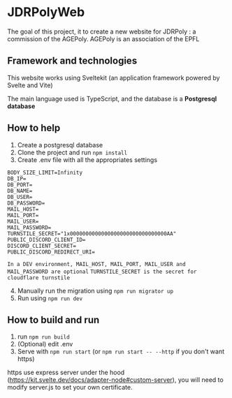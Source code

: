 <!-- @format -->

# JDRPolyWeb

The goal of this project, it to create a new website for JDRPoly : a commission of the AGEPoly. AGEPoly is an association of the EPFL

## Framework and technologies

This website works using Sveltekit (an application framework powered by Svelte and Vite)

The main language used is TypeScript, and the database is a **Postgresql database**

## How to help

1. Create a postgresql database
2. Clone the project and run `npm install`
3. Create .env file with all the appropriates settings

```
BODY_SIZE_LIMIT=Infinity
DB_IP=
DB_PORT=
DB_NAME=
DB_USER=
DB_PASSWORD=
MAIL_HOST=
MAIL_PORT=
MAIL_USER=
MAIL_PASSWORD=
TURNSTILE_SECRET="1x0000000000000000000000000000000AA"
PUBLIC_DISCORD_CLIENT_ID=
DISCORD_CLIENT_SECRET=
PUBLIC_DISCORD_REDIRECT_URI=
```

`In a DEV environment, MAIL_HOST, MAIL_PORT, MAIL_USER and MAIL_PASSWORD are optional`
`TURNSTILE_SECRET is the secret for cloudflare turnstile`

4. Manually run the migration using `npm run migrator up`
5. Run using `npm run dev`

## How to build and run

1. run `npm run build`
2. (Optional) edit .env
3. Serve with `npm run start` (or `npm run start -- --http` if you don't want https)

https use express server under the hood (https://kit.svelte.dev/docs/adapter-node#custom-server),
you will need to modify server.js to set your own certificate.
